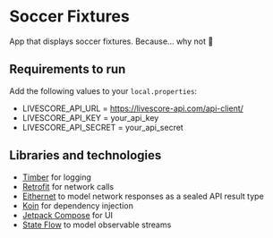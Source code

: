 # Soccer Fixtures
App that displays soccer fixtures. Because... why not 🙂

## Requirements to run
Add the following values to your `local.properties`:
- LIVESCORE_API_URL = https://livescore-api.com/api-client/
- LIVESCORE_API_KEY = your_api_key
- LIVESCORE_API_SECRET = your_api_secret

## Libraries and technologies
- [Timber](https://github.com/JakeWharton/timber) for logging
- [Retrofit](https://square.github.io/retrofit/) for network calls
- [Eithernet](https://github.com/slackhq/EitherNet) to model network responses as a sealed API result type
- [Koin](https://insert-koin.io/) for dependency injection
- [Jetpack Compose](https://developer.android.com/jetpack/compose) for UI
- [State Flow](https://developer.android.com/kotlin/flow/stateflow-and-sharedflow) to model observable streams
